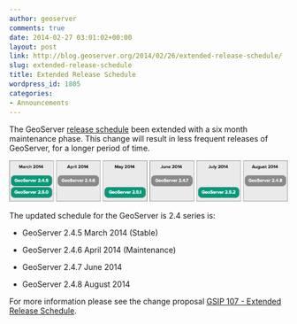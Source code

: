 ```yaml
---
author: geoserver
comments: true
date: 2014-02-27 03:01:02+00:00
layout: post
link: http://blog.geoserver.org/2014/02/26/extended-release-schedule/
slug: extended-release-schedule
title: Extended Release Schedule
wordpress_id: 1805
categories:
- Announcements
---
```


The GeoServer [release schedule](http://geoserver.org/display/GEOS/GeoTools+and+GeoServer+release+schedule) been extended with a six month maintenance phase. This change will result in less frequent releases of GeoServer, for a longer period of time.

[![Adjusted Release Schedule](/img/uploads/release_schedule1.png)](http://blog.geoserver.org/2014/02/26/extended-release-schedule/release_schedule/)

The updated schedule for the GeoServer is 2.4 series is:



	
  * GeoServer 2.4.5 March 2014 (Stable)

	
  * GeoServer 2.4.6 April 2014 (Maintenance)

	
  * GeoServer 2.4.7 June 2014

	
  * GeoServer 2.4.8 August 2014


For more information please see the change proposal [GSIP 107 - Extended Release Schedule](http://geoserver.org/display/GEOS/GSIP+107+-+Extended+Release+Schedule).
